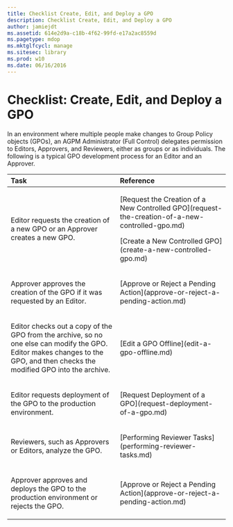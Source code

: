 ```yaml
---
title: Checklist Create, Edit, and Deploy a GPO
description: Checklist Create, Edit, and Deploy a GPO
author: jamiejdt
ms.assetid: 614e2d9a-c18b-4f62-99fd-e17a2ac8559d
ms.pagetype: mdop
ms.mktglfcycl: manage
ms.sitesec: library
ms.prod: w10
ms.date: 06/16/2016
---
```



# Checklist: Create, Edit, and Deploy a GPO


In an environment where multiple people make changes to Group Policy objects (GPOs), an AGPM Administrator (Full Control) delegates permission to Editors, Approvers, and Reviewers, either as groups or as individuals. The following is a typical GPO development process for an Editor and an Approver.

<table>
<colgroup>
<col width="50%" />
<col width="50%" />
</colgroup>
<thead>
<tr class="header">
<th align="left">Task</th>
<th align="left">Reference</th>
</tr>
</thead>
<tbody>
<tr class="odd">
<td align="left"><p>Editor requests the creation of a new GPO or an Approver creates a new GPO.</p></td>
<td align="left"><p>[Request the Creation of a New Controlled GPO](request-the-creation-of-a-new-controlled-gpo.md)</p>
<p>[Create a New Controlled GPO](create-a-new-controlled-gpo.md)</p></td>
</tr>
<tr class="even">
<td align="left"><p>Approver approves the creation of the GPO if it was requested by an Editor.</p></td>
<td align="left"><p>[Approve or Reject a Pending Action](approve-or-reject-a-pending-action.md)</p></td>
</tr>
<tr class="odd">
<td align="left"><p>Editor checks out a copy of the GPO from the archive, so no one else can modify the GPO. Editor makes changes to the GPO, and then checks the modified GPO into the archive.</p></td>
<td align="left"><p>[Edit a GPO Offline](edit-a-gpo-offline.md)</p></td>
</tr>
<tr class="even">
<td align="left"><p>Editor requests deployment of the GPO to the production environment.</p></td>
<td align="left"><p>[Request Deployment of a GPO](request-deployment-of-a-gpo.md)</p></td>
</tr>
<tr class="odd">
<td align="left"><p>Reviewers, such as Approvers or Editors, analyze the GPO.</p></td>
<td align="left"><p>[Performing Reviewer Tasks](performing-reviewer-tasks.md)</p></td>
</tr>
<tr class="even">
<td align="left"><p>Approver approves and deploys the GPO to the production environment or rejects the GPO.</p></td>
<td align="left"><p>[Approve or Reject a Pending Action](approve-or-reject-a-pending-action.md)</p></td>
</tr>
</tbody>
</table>

 

 

 





